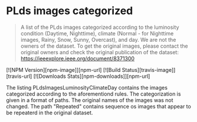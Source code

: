 # PLds images categorized
> A list of the PLds images categorized according to the luminosity condition (Daytime, Nighttime), climate (Normal - for Nighttime images, Rainy, Snow, Sunny, Overcast), and day.
> We are not the owners of the dataset. To get the original images, please contact the original owners and check the original publication of the dataset: <https://ieeexplore.ieee.org/document/8371300>

[![NPM Version][npm-image]][npm-url]
[![Build Status][travis-image]][travis-url]
[![Downloads Stats][npm-downloads]][npm-url]

The listing PLdsImagesLuminosityClimateDay contains the images categorized according to the aforementiond rules. The categorization is given in a format of paths. The original names of the images was not changed.
The path "Repeated" contains sequence os images that appear to be repeaterd in the original dataset.